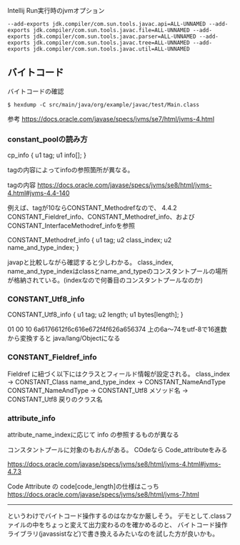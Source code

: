 Intellij Run実行時のjvmオプション

```
--add-exports jdk.compiler/com.sun.tools.javac.api=ALL-UNNAMED --add-exports jdk.compiler/com.sun.tools.javac.file=ALL-UNNAMED --add-exports jdk.compiler/com.sun.tools.javac.parser=ALL-UNNAMED --add-exports jdk.compiler/com.sun.tools.javac.tree=ALL-UNNAMED --add-exports jdk.compiler/com.sun.tools.javac.util=ALL-UNNAMED
```

## バイトコード

バイトコードの確認
```
$ hexdump -C src/main/java/org/example/javac/test/Main.class
```

参考
https://docs.oracle.com/javase/specs/jvms/se7/html/jvms-4.html

### constant_poolの読み方

cp_info {
  u1 tag;
  u1 info[];
}

tagの内容によってinfoの参照箇所が異なる。

tagの内容
https://docs.oracle.com/javase/specs/jvms/se8/html/jvms-4.html#jvms-4.4-140

例えば、tagが10ならCONSTANT_Methodrefなので、
4.4.2 CONSTANT_Fieldref_info、CONSTANT_Methodref_info、およびCONSTANT_InterfaceMethodref_infoを参照

CONSTANT_Methodref_info {
  u1 tag;
  u2 class_index;
  u2 name_and_type_index;
}

javapと比較しながら確認すると少しわかる。
class_index, name_and_type_indexはclassとname_and_typeのコンスタントプールの場所が格納されている。(indexなので何番目のコンスタントプールなのか)

### CONSTANT_Utf8_info
CONSTANT_Utf8_info {
  u1 tag;
  u2 length;
  u1 bytes[length];
}

01
00 10
6a6176612f6c616e672f4f626a656374
上の6a〜74をutf-8で16進数から変換すると java/lang/Objectになる

### CONSTANT_Fieldref_info
Fieldref に紐づく以下にはクラスとフィールド情報が設定される。
class_index -> CONSTANT_Class
name_and_type_index -> CONSTANT_NameAndType
  CONSTANT_NameAndType
    -> CONSTANT_Utf8 メソッド名
    -> CONSTANT_Utf8 戻りのクラス名


### attribute_info

attribute_name_indexに応じて
info の参照するものが異なる

コンスタントプールに対象のもおんがある。
COdeなら Code_attributeをみる


https://docs.oracle.com/javase/specs/jvms/se8/html/jvms-4.html#jvms-4.7.3

Code Attribute の code[code_length]の仕様はこっち
https://docs.oracle.com/javase/specs/jvms/se8/html/jvms-7.html

---
というわけでバイトコード操作するのはなかなか厳しそう。
デモとして.classファイルの中をちょっと変えて出力変わるのを確かめるのと、
バイトコード操作ライブラリ(javassistなど)で書き換えるみたいなのを試した方が良いかも。


